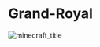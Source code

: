 # Grand-Royal
![minecraft_title](https://github.com/user-attachments/assets/dfaa3c9b-b886-4a73-bd04-66027b3d441b)
